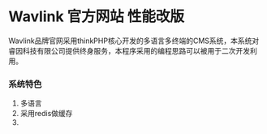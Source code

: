 Wavlink 官方网站 性能改版
================
Wavlink品牌官网采用thinkPHP核心开发的多语言多终端的CMS系统，本系统对睿因科技有限公司提供终身服务，本程序采用的编程思路可以被用于二次开发利用。

### 系统特色
1. 多语言
2. 采用redis做缓存
3. 